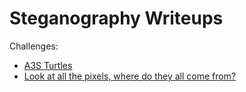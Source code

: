 Steganography Writeups
=========================

Challenges:

  * [A3S Turtles](./A3S%20Turtles)
  * [Look at all the pixels, where do they all come from?](./Look%20at%20all%20the%20pixels,%20where%20do%20they%20all%20come%20from)
